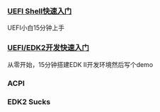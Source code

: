
### [UEFI Shell快速入门](uefi/quick-start)
UEFI小白15分钟上手

### [UEFI/EDK2开发快速入门](edk2/quick-start)
从零开始，15分钟搭建EDK II开发环境然后写个demo

### ACPI

### EDK2 Sucks

<!-- ### Coreboot -->
